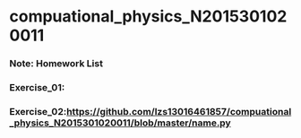 # compuational_physics_N2015301020011

### Note: Homework List

### Exercise_01:
### Exercise_02:https://github.com/lzs13016461857/compuational_physics_N2015301020011/blob/master/name.py
